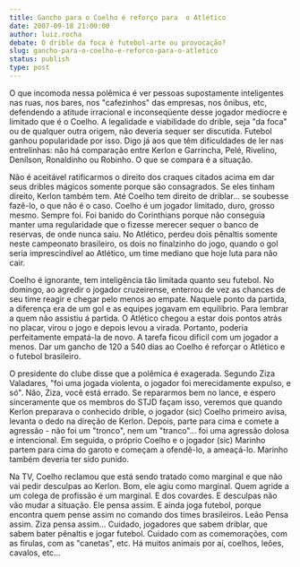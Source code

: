 ```yaml
---
title: Gancho para o Coelho é reforço para  o Atlético
date: 2007-09-18 21:00:00
author: luiz.rocha
debate: O drible da foca é futebol-arte ou provocação?
slug: gancho-para-o-coelho-e-reforco-para-o-atletico
status: publish 
type: post
---
```


  

O que incomoda nessa polêmica é ver pessoas supostamente inteligentes nas ruas, nos bares, nos "cafezinhos" das empresas, nos ônibus, etc, defendendo a atitude irracional e inconseqüente desse jogador medíocre e limitado que é o Coelho. A legalidade e viabilidade do drible, seja "da foca" ou de qualquer outra origem, não deveria sequer ser discutida. Futebol ganhou popularidade por isso. Digo já aos que têm dificuldades de ler nas entrelinhas: não há comparação entre Kerlon e Garrincha, Pelé, Rivelino, Denílson, Ronaldinho ou Robinho. O que se compara é a situação.   

  

  

Não é aceitável ratificarmos o direito dos craques citados acima em dar seus dribles mágicos somente porque são consagrados. Se eles tinham direito, Kerlon também tem. Até Coelho tem direito de driblar... se soubesse fazê-lo, o que não é o caso. Coelho é um jogador limitado, duro, grosso mesmo. Sempre foi. Foi banido do Corinthians porque não conseguia manter uma regularidade que o fizesse merecer sequer o banco de reservas, de onde nunca saiu. No Atlético, perdeu dois pênaltis somente neste campeonato brasileiro, os dois no finalzinho do jogo, quando o gol seria imprescindível ao Atlético, um time mediano que hoje luta para não cair.   

  

  

Coelho é ignorante, tem inteligência tão limitada quanto seu futebol. No domingo, ao agredir o jogador cruzeirense, enterrou de vez as chances de seu time reagir e chegar pelo menos ao empate. Naquele ponto da partida, a diferença era de um gol e as equipes jogavam em equilíbrio. Para lembrar a quem não assistiu á partida. O Atlético chegou a estar dois pontos atrás no placar, virou o jogo e depois levou a virada. Portanto, poderia perfeitamente empatá-la de novo. A tarefa ficou difícil com um jogador a menos. Dar um gancho de 120 a 540 dias ao Coelho é reforçar o Atlético e o futebol brasileiro.   

  

  

O presidente do clube disse que a polêmica é exagerada. Segundo Ziza Valadares, "foi uma jogada violenta, o jogador foi merecidamente expulso, e só". Não, Ziza, você está errado. Se repararmos bem no lance, e espero sinceramente que os membros do STJD façam isso, veremos que quando Kerlon preparava o conhecido drible, o jogador (sic) Coelho primeiro avisa, levanta o dedo na direção de Kerlon. Depois, parte para cima e comete a agressão - não foi um "tronco", nem um "tranco"... foi uma agressão dolosa e intencional. Em seguida, o próprio Coelho e o jogador (sic) Marinho partem para cima do garoto e começam a ofendê-lo, a ameaçá-lo. Marinho também deveria ter sido punido.   

  

  

Na TV, Coelho reclamou que está sendo tratado como marginal e que não vai pedir desculpas ao Kerlon. Bom, ele agiu como marginal. Quem agride a um colega de profissão é um marginal. E dos covardes. E desculpas não vão mudar a situação. Ele pensa assim. E ainda joga futebol, porque encontra quem pense assim no comando dos times brasileiros. Leão Pensa assim. Ziza pensa assim... Cuidado, jogadores que sabem driblar, que sabem bater pênaltis e jogar futebol. Cuidado com as comemorações, com as firulas, com as "canetas", etc. Há muitos animais por aí, coelhos, leões, cavalos, etc...
